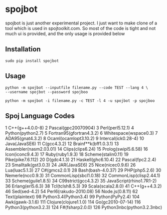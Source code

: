 spojbot
=======

spojbot is just another experimental project.
I just want to make clone of a tool which is
used in spojtoolkit.com.
So most of the code is tight and not much ui
is provided, and the only usage is provided
below

Installation
------------
    sudo pip install spojbot

Usage
-----

    python -m spojbot --inputfile filename.py --code TEST --lang 4 \
    --username spojbot --password spojboo

    python -m spojbot -i filename.py -c TEST -l 4 -u spojbot -p spojboo

Spoj Language Codes
-------------------
1   C++(g++4.0.0-8)
2   Pascal(gpc20070904)
3   Perl(perl5.12.1)
4   Python(python2.7)
5   Fortran95(gfortran4.3.2)
6   Whitespace(wspace0.3)
7   ADA95(gnat4.3.2)
8   Ocaml(ocamlopt3.10.2)
9   Intercal(ick0.28-4)
10  Java(JavaSE6)
11  C(gcc4.3.2)
12  Brainf**k(bff1.0.3.1)
13  Assembler(nasm2.03.01)
14  Clips(clips6.24)
15  Prolog(swipl5.6.58)
16  Icon(iconc9.4.3)
17  Ruby(ruby1.9.3)
18  Scheme(stalin0.11)
19  Pike(pike7.6.112)
20  D(gdc4.1.3)
21  Haskell(ghc6.10.4)
22  Pascal(fpc2.2.4)
23  Smalltalk(gst3.0.3)
24  JAR(JavaSE6)
25  Nice(nicec0.9.6)
26  Lua(luac5.1.3)
27  C#(gmcs2.0.1)
28  Bash(bash-4.0.37)
29  PHP(php5.2.6)
30  Nemerle(ncc0.9.3)
31  CommonLisp(sbcl1.0.18)
32  CommonLisp(clisp2.44.1)
33  Scheme(guile1.8.5)
34  C99strict(gcc4.3.2)
35  JavaScript(rhino1.7R1-2)
36  Erlang(erl5.6.3)
38  Tcl(tclsh8.5.3)
39  Scala(scala2.8.0)
41  C++(g++4.3.2)
46  Sed(sed-4.2)
54  Perl6(rakudo-2010.08)
56  Node.js(0.8.11)
62  Text(plaintext)
98  Python3.4(Python3.4)
99  Python(PyPy2.4)
104 Awk(gawk-3.1.6)
111 Clojure(clojure1.1.0)
114 Go(gc2010-07-14)
116 Python3(python3.2.3)
124 F#(fsharp2.0.0)
126 Python3nbc(python3.2.3nbc)
